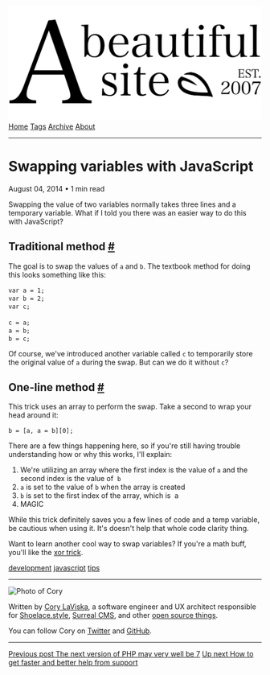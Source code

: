 <a href="../../index.html" class="header-link"><img src="../../images/logos/wordmark.svg" alt="A Beautiful Site" class="wordmark" /></a> <a href="../../index.html" class="nav-item">Home</a> <a href="../../tags/index.html" class="nav-item">Tags</a> <a href="../index.html" class="nav-item">Archive</a> <a href="../../about/index.html" class="nav-item">About</a>

---

# Swapping variables with JavaScript

August 04, 2014 • 1 min read

Swapping the value of two variables normally takes three lines and a temporary variable. What if I told you there was an easier way to do this with JavaScript?

## Traditional method <a href="#traditional-method" class="direct-link">#</a>

The goal is to swap the values of `a` and `b`. The textbook method for doing this looks something like this:

    var a = 1;
    var b = 2;
    var c;

    c = a;
    a = b;
    b = c;

Of course, we've introduced another variable called `c` to temporarily store the original value of `a` during the swap. But can we do it without `c`?

## One-line method <a href="#one-line-method" class="direct-link">#</a>

This trick uses an array to perform the swap. Take a second to wrap your head around it:

    b = [a, a = b][0];

There are a few things happening here, so if you're still having trouble understanding how or why this works, I'll explain:

1.  We're utilizing an array where the first index is the value of `a` and the second index is the value of  `b`
2.  `a` is set to the value of `b` when the array is created
3.  `b` is set to the first index of the array, which is  a
4.  MAGIC

While this trick definitely saves you a few lines of code and a temp variable, be cautious when using it. It's doesn't help that whole code clarity thing.

Want to learn another cool way to swap variables? If you're a math buff, you'll like the [xor trick](http://chris-taylor.github.io/blog/2013/02/25/xor-trick/).

<a href="../../tags/development/index.html" class="post-tag">development</a> <a href="../../tags/javascript/index.html" class="post-tag">javascript</a> <a href="../../tags/tips/index.html" class="post-tag">tips</a>

---

<img src="http://0.gravatar.com/avatar/bf1b3b95fd5b096a3592247c29667b33?s=512" alt="Photo of Cory" class="avatar avatar-small" />

Written by [Cory LaViska](../../index-4.html), a software engineer and UX architect responsible for [Shoelace.style](https://shoelace.style/), [Surreal CMS](https://www.surrealcms.com/), and other [open source things](https://github.com/claviska).

You can follow Cory on [Twitter](https://twitter.com/claviska) and [GitHub](https://github.com/claviska).

---

<a href="../the-next-version-of-php-may-very-well-be-7/index.html" class="post-nav-previous"><span class="small">Previous post</span> The next version of PHP may very well be 7</a> <a href="../how-to-get-faster-and-better-help-from-support/index.html" class="post-nav-next"><span class="small">Up next</span> How to get faster and better help from support</a>
